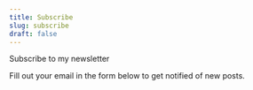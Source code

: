 ```yaml
---
title: Subscribe
slug: subscribe
draft: false
---
```


Subscribe to my newsletter
<!--more-->
Fill out your email in the form below to get notified of new posts.